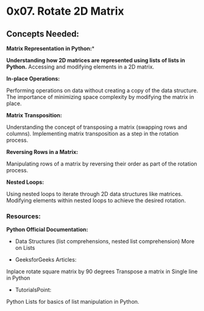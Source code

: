 # 0x07. Rotate 2D Matrix

## Concepts Needed:

**Matrix Representation in Python:***

**Understanding how 2D matrices are represented using lists of lists in Python.**
Accessing and modifying elements in a 2D matrix.

**In-place Operations:**

Performing operations on data without creating a copy of the data structure.
The importance of minimizing space complexity by modifying the matrix in place.

**Matrix Transposition:**

Understanding the concept of transposing a matrix (swapping rows and columns).
Implementing matrix transposition as a step in the rotation process.

**Reversing Rows in a Matrix:**

Manipulating rows of a matrix by reversing their order as part of the rotation process.

**Nested Loops:**

Using nested loops to iterate through 2D data structures like matrices.
Modifying elements within nested loops to achieve the desired rotation.

### Resources:
**Python Official Documentation:**

- Data Structures (list comprehensions, nested list comprehension)
More on Lists

- GeeksforGeeks Articles:

Inplace rotate square matrix by 90 degrees
Transpose a matrix in Single line in Python

- TutorialsPoint:

Python Lists for basics of list manipulation in Python.
